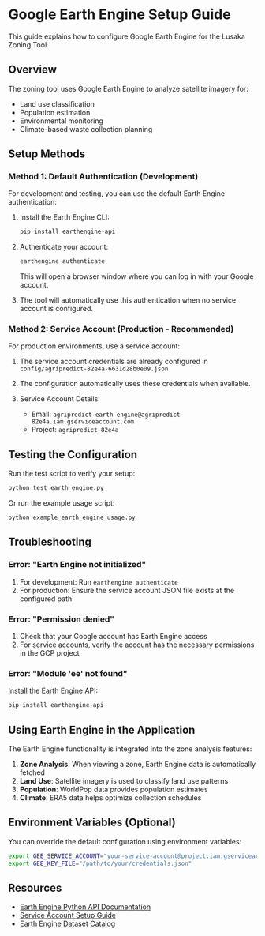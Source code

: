 # Google Earth Engine Setup Guide

This guide explains how to configure Google Earth Engine for the Lusaka Zoning Tool.

## Overview

The zoning tool uses Google Earth Engine to analyze satellite imagery for:
- Land use classification
- Population estimation
- Environmental monitoring
- Climate-based waste collection planning

## Setup Methods

### Method 1: Default Authentication (Development)

For development and testing, you can use the default Earth Engine authentication:

1. Install the Earth Engine CLI:
   ```bash
   pip install earthengine-api
   ```

2. Authenticate your account:
   ```bash
   earthengine authenticate
   ```
   This will open a browser window where you can log in with your Google account.

3. The tool will automatically use this authentication when no service account is configured.

### Method 2: Service Account (Production - Recommended)

For production environments, use a service account:

1. The service account credentials are already configured in `config/agripredict-82e4a-6631d28b0e09.json`

2. The configuration automatically uses these credentials when available.

3. Service Account Details:
   - Email: `agripredict-earth-engine@agripredict-82e4a.iam.gserviceaccount.com`
   - Project: `agripredict-82e4a`

## Testing the Configuration

Run the test script to verify your setup:

```bash
python test_earth_engine.py
```

Or run the example usage script:

```bash
python example_earth_engine_usage.py
```

## Troubleshooting

### Error: "Earth Engine not initialized"

1. For development: Run `earthengine authenticate`
2. For production: Ensure the service account JSON file exists at the configured path

### Error: "Permission denied"

1. Check that your Google account has Earth Engine access
2. For service accounts, verify the account has the necessary permissions in the GCP project

### Error: "Module 'ee' not found"

Install the Earth Engine API:
```bash
pip install earthengine-api
```

## Using Earth Engine in the Application

The Earth Engine functionality is integrated into the zone analysis features:

1. **Zone Analysis**: When viewing a zone, Earth Engine data is automatically fetched
2. **Land Use**: Satellite imagery is used to classify land use patterns
3. **Population**: WorldPop data provides population estimates
4. **Climate**: ERA5 data helps optimize collection schedules

## Environment Variables (Optional)

You can override the default configuration using environment variables:

```bash
export GEE_SERVICE_ACCOUNT="your-service-account@project.iam.gserviceaccount.com"
export GEE_KEY_FILE="/path/to/your/credentials.json"
```

## Resources

- [Earth Engine Python API Documentation](https://developers.google.com/earth-engine/guides/python_install)
- [Service Account Setup Guide](https://developers.google.com/earth-engine/guides/service_account)
- [Earth Engine Dataset Catalog](https://developers.google.com/earth-engine/datasets)